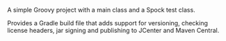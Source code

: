 A simple Groovy project with a main class and a Spock test class.

Provides a Gradle build file that adds support for versioning, checking license headers, jar signing and publishing to JCenter and Maven Central.
